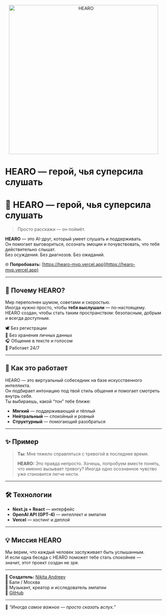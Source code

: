 <p align="center">
  <img src=".public/logo-hearo-wordmark.svg" width="480" alt="HEARO">
</p>

# HEARO — герой, чья суперсила слушать
# 💬 HEARO — герой, чья суперсила слушать

> Просто расскажи — он поймёт.

**HEARO** — это AI-друг, который умеет слушать и поддерживать.  
Он помогает выговориться, осознать эмоции и почувствовать, что тебя действительно слышат.  
Без осуждения. Без диагнозов. Без ожиданий.

🌐 **Попробовать:** [https://hearo-mvp.vercel.app](https://hearo-mvp.vercel.app)

---

## 💙 Почему HEARO?

Мир переполнен шумом, советами и скоростью.  
Иногда нужно просто, чтобы **тебя выслушали** — по-настоящему.  
HEARO создан, чтобы стать таким пространством: безопасным, добрым и всегда доступным.

🕊️ Без регистрации  
🔐 Без хранения личных данных  
🎧 Общение в тексте и голосом  
🌙 Работает 24/7  

---

## 🧠 Как это работает

HEARO — это виртуальный собеседник на базе искусственного интеллекта.  
Он подбирает интонацию под твой стиль общения и помогает смотреть внутрь себя.  
Ты выбираешь, какой “тон” тебе ближе:
- **Мягкий** — поддерживающий и тёплый  
- **Нейтральный** — спокойный и ровный  
- **Структурный** — помогающий разобраться  

---

## ✨ Пример

> **Ты:** Мне тяжело справляться с тревогой в последнее время.  
>  
> **HEARO:** Это правда непросто. Хочешь, попробуем вместе понять, что именно вызывает тревогу? Иногда одно осознанное чувство уже становится легче нести.

---

## 🛠️ Технологии

- **Next.js + React** — интерфейс  
- **OpenAI API (GPT-4)** — интеллект и эмпатия  
- **Vercel** — хостинг и деплой  

---

## 💡 Миссия HEARO

Мы верим, что каждый человек заслуживает быть услышанным.  
И если одна беседа с HEARO поможет тебе стать спокойнее —  
значит, этот проект создан не зря.

---

👤 **Создатель:** [Nikita Andreev](https://vk.com/nkandreev)  
📍 Бали / Москва  
🎵 Музыкант, креатор и исследователь эмпатии  
🧩 [GitHub](https://github.com/andresnick)

---

🦋 _“Иногда самое важное — просто сказать вслух.”_
